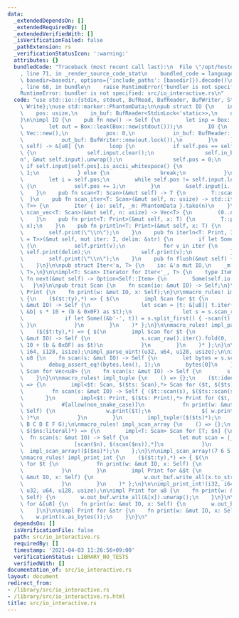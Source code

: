 ```yaml
---
data:
  _extendedDependsOn: []
  _extendedRequiredBy: []
  _extendedVerifiedWith: []
  _isVerificationFailed: false
  _pathExtension: rs
  _verificationStatusIcon: ':warning:'
  attributes: {}
  bundledCode: "Traceback (most recent call last):\n  File \"/opt/hostedtoolcache/Python/3.9.2/x64/lib/python3.9/site-packages/onlinejudge_verify/documentation/build.py\"\
    , line 71, in _render_source_code_stat\n    bundled_code = language.bundle(stat.path,\
    \ basedir=basedir, options={'include_paths': [basedir]}).decode()\n  File \"/opt/hostedtoolcache/Python/3.9.2/x64/lib/python3.9/site-packages/onlinejudge_verify/languages/user_defined.py\"\
    , line 68, in bundle\n    raise RuntimeError('bundler is not specified: {}'.format(path.as_posix()))\n\
    RuntimeError: bundler is not specified: src/io_interactive.rs\n"
  code: "use std::io::{stdin, stdout, BufRead, BufReader, BufWriter, StdinLock, StdoutLock,\
    \ Write};\nuse std::marker::PhantomData;\n\npub struct IO {\n    input: Vec<u8>,\n\
    \    pos: usize,\n    in_buf: BufReader<StdinLock<'static>>,\n    out_buf: BufWriter<StdoutLock<'static>>,\n\
    }\n\nimpl IO {\n    pub fn new() -> Self {\n        let inp = Box::leak(Box::new(stdin()));\n\
    \        let out = Box::leak(Box::new(stdout()));\n        IO {\n            input:\
    \ Vec::new(),\n            pos: 0,\n            in_buf: BufReader::new(inp.lock()),\n\
    \            out_buf: BufWriter::new(out.lock()),\n        }\n    }\n    fn scan_raw(&mut\
    \ self) -> &[u8] {\n        loop {\n            if self.pos == self.input.len()\
    \ {\n                self.input.clear();\n                self.in_buf.read_until(b'\\\
    n', &mut self.input).unwrap();\n                self.pos = 0;\n            } else\
    \ if self.input[self.pos].is_ascii_whitespace() {\n                self.pos +=\
    \ 1;\n            } else {\n                break;\n            }\n        }\n\
    \        let i = self.pos;\n        while self.pos != self.input.len() && !self.input[self.pos].is_ascii_whitespace()\
    \ {\n            self.pos += 1;\n        }\n        &self.input[i..self.pos]\n\
    \    }\n    pub fn scan<T: Scan>(&mut self) -> T {\n        T::scan(self)\n  \
    \  }\n    pub fn scan_iter<T: Scan>(&mut self, n: usize) -> std::iter::Take<Iter<'_,\
    \ T>> {\n        Iter { io: self, _m: PhantomData }.take(n)\n    }\n    pub fn\
    \ scan_vec<T: Scan>(&mut self, n: usize) -> Vec<T> {\n        (0..n).map(|_| self.scan()).collect()\n\
    \    }\n    pub fn print<T: Print>(&mut self, x: T) {\n        T::print(self,\
    \ x);\n    }\n    pub fn println<T: Print>(&mut self, x: T) {\n        self.print(x);\n\
    \        self.print(\"\\n\");\n    }\n    pub fn iterln<T: Print, I: Iterator<Item\
    \ = T>>(&mut self, mut iter: I, delim: &str) {\n        if let Some(v) = iter.next()\
    \ {\n            self.print(v);\n            for v in iter {\n               \
    \ self.print(delim);\n                self.print(v);\n            }\n        }\n\
    \        self.print(\"\\n\");\n    }\n    pub fn flush(&mut self) {\n        self.out_buf.flush().unwrap();\n\
    \    }\n}\n\npub struct Iter<'a, T> {\n    io: &'a mut IO,\n    _m: PhantomData<&'a\
    \ T>,\n}\n\nimpl<T: Scan> Iterator for Iter<'_, T> {\n    type Item = T;\n   \
    \ fn next(&mut self) -> Option<Self::Item> {\n        Some(self.io.scan())\n \
    \   }\n}\n\npub trait Scan {\n    fn scan(io: &mut IO) -> Self;\n}\n\npub trait\
    \ Print {\n    fn print(w: &mut IO, x: Self);\n}\n\nmacro_rules! impl_parse_iint\
    \ {\n    ($($t:ty),*) => { $(\n        impl Scan for $t {\n            fn scan(s:\
    \ &mut IO) -> Self {\n                let scan = |t: &[u8]| t.iter().fold(0, |s,\
    \ &b| s * 10 + (b & 0x0F) as $t);\n                let s = s.scan_raw();\n   \
    \             if let Some((&b'-', t)) = s.split_first() { -scan(t) } else { scan(s)\
    \ }\n            }\n        }\n    )* };\n}\n\nmacro_rules! impl_parse_uint {\n\
    \    ($($t:ty),*) => { $(\n        impl Scan for $t {\n            fn scan(s:\
    \ &mut IO) -> Self {\n                s.scan_raw().iter().fold(0, |s, &b| s *\
    \ 10 + (b & 0x0F) as $t)\n            }\n        }\n    )* };\n}\n\nimpl_parse_iint!(i32,\
    \ i64, i128, isize);\nimpl_parse_uint!(u32, u64, u128, usize);\n\nimpl Scan for\
    \ u8 {\n    fn scan(s: &mut IO) -> Self {\n        let bytes = s.scan_raw();\n\
    \        debug_assert_eq!(bytes.len(), 1);\n        bytes[0]\n    }\n}\n\nimpl\
    \ Scan for Vec<u8> {\n    fn scan(s: &mut IO) -> Self {\n        s.scan_raw().to_owned()\n\
    \    }\n}\n\nmacro_rules! impl_tuple {\n    () => {};\n    ($t:ident $($ts:ident)*)\
    \ => {\n        impl<$t: Scan, $($ts: Scan),*> Scan for ($t, $($ts),*) {\n   \
    \         fn scan(s: &mut IO) -> Self { ($t::scan(s), $($ts::scan(s)),*) }\n \
    \       }\n        impl<$t: Print, $($ts: Print),*> Print for ($t, $($ts),*) {\n\
    \            #[allow(non_snake_case)]\n            fn print(w: &mut IO, ($t, $($ts),*):\
    \ Self) {\n                w.print($t);\n                $( w.print(\" \"); w.print($ts);\
    \ )*\n            }\n        }\n        impl_tuple!($($ts)*);\n    };\n}\n\nimpl_tuple!(A\
    \ B C D E F G);\n\nmacro_rules! impl_scan_array {\n    () => {};\n    ($n:literal\
    \ $($ns:literal)*) => {\n        impl<T: Scan> Scan for [T; $n] {\n          \
    \  fn scan(s: &mut IO) -> Self {\n                let mut scan = |_| T::scan(s);\n\
    \                [scan($n), $(scan($ns)),*]\n            }\n        }\n      \
    \  impl_scan_array!($($ns)*);\n    };\n}\n\nimpl_scan_array!(7 6 5 4 3 2 1);\n\
    \nmacro_rules! impl_print_int {\n    ($($t:ty),*) => { $(\n        impl Print\
    \ for $t {\n            fn print(w: &mut IO, x: Self) {\n                w.out_buf.write_all(x.to_string().as_bytes()).unwrap();\n\
    \            }\n        }\n        impl Print for &$t {\n            fn print(w:\
    \ &mut IO, x: Self) {\n                w.out_buf.write_all(x.to_string().as_bytes()).unwrap();\n\
    \            }\n        }\n    )* };\n}\n\nimpl_print_int!(i32, i64, i128, isize,\
    \ u32, u64, u128, usize);\n\nimpl Print for u8 {\n    fn print(w: &mut IO, x:\
    \ Self) {\n        w.out_buf.write_all(&[x]).unwrap();\n    }\n}\n\nimpl Print\
    \ for &[u8] {\n    fn print(w: &mut IO, x: Self) {\n        w.out_buf.write_all(x).unwrap();\n\
    \    }\n}\n\nimpl Print for &str {\n    fn print(w: &mut IO, x: Self) {\n    \
    \    w.print(x.as_bytes());\n    }\n}\n"
  dependsOn: []
  isVerificationFile: false
  path: src/io_interactive.rs
  requiredBy: []
  timestamp: '2021-04-03 11:26:56+09:00'
  verificationStatus: LIBRARY_NO_TESTS
  verifiedWith: []
documentation_of: src/io_interactive.rs
layout: document
redirect_from:
- /library/src/io_interactive.rs
- /library/src/io_interactive.rs.html
title: src/io_interactive.rs
---
```


